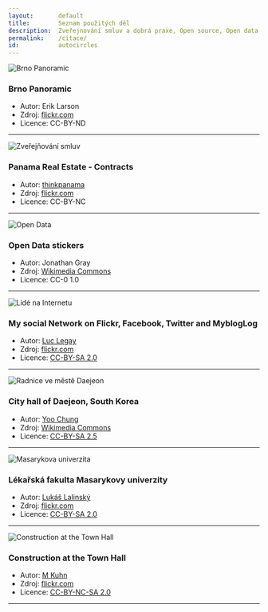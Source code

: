 ```yaml
---
layout:       default
title:        Seznam použitých děl
description:  Zveřejnování smluv a dobrá praxe, Open source, Open data, Zapojení občanů online, Spolupráce s ostatními aktéry
permalink:    /citace/
id:           autocircles
---
```


![Brno Panoramic](/media/thumbnails/city.jpg)

### Brno Panoramic
* Autor: Erik Larson
* Zdroj: [flickr.com](https://flic.kr/p/pyn2DC)
* Licence: CC-BY-ND

<hr class="separator"/>

![Zveřejňování smluv](/media/thumbnails/contracts.jpg)

### Panama Real Estate - Contracts
* Autor: [thinkpanama](https://www.flickr.com/photos/23065375@N05/)
* Zdroj: [flickr.com](https://www.flickr.com/photos/23065375@N05/2235529638/)
* Licence: CC-BY-NC

<hr class="separator"/>

![Open Data](/media/thumbnails/open-data.jpg)

### Open Data stickers
* Autor: Jonathan Gray
* Zdroj: [Wikimedia Commons](http://commons.wikimedia.org/wiki/File:Open_Data_stickers.jpg)
* Licence: CC-0 1.0

<hr class="separator"/>

![Lidé na Internetu](/media/thumbnails/lide.jpg)

### My social Network on Flickr, Facebook, Twitter and MyblogLog
* Autor: [Luc Legay](https://www.flickr.com/photos/luc/)
* Zdroj: [flickr.com](https://www.flickr.com/photos/luc/1824234195/)
* Licence: [CC-BY-SA 2.0](https://creativecommons.org/licenses/by-sa/2.0/)

<hr class="separator"/>

![Radnice ve městě Daejeon](/media/thumbnails/city-hall.jpg)

### City hall of Daejeon, South Korea
* Autor: [Yoo Chung](http://commons.wikimedia.org/wiki/User:YooChung)
* Zdroj: [Wikimedia Commons](http://commons.wikimedia.org/wiki/File:Daejeon_City_Hall.jpg)
* Licence: [CC-BY-SA 2.5](http://creativecommons.org/licenses/by-sa/2.5/deed.en)

<hr class="separator"/>

![Masarykova univerzita](/media/thumbnails/masarycka.jpg)

### Lékařská fakulta Masarykovy univerzity
* Autor: [Lukáš Lalinský](https://www.flickr.com/photos/luc/)
* Zdroj: [flickr.com](https://www.flickr.com/photos/lukasl/65500320/)
* Licence: [CC-BY-SA 2.0](https://creativecommons.org/licenses/by-sa/2.0/)

<hr class="separator"/>

![Construction at the Town Hall](/media/thumbnails/construction.jpg)

### Construction at the Town Hall
* Autor: [M Kuhn](https://www.flickr.com/photos/mkuhn/)
* Zdroj: [flickr.com](https://flic.kr/p/7vbBm)
* Licence: [CC-BY-NC-SA 2.0](https://creativecommons.org/licenses/by-nc-sa/2.0/)

<hr class="separator"/>
